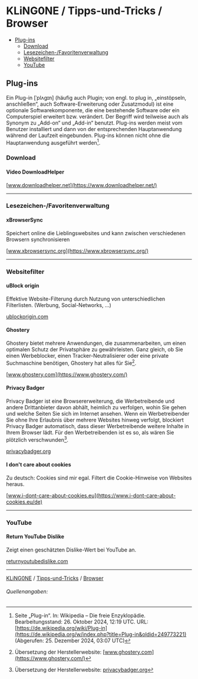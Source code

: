 # KLiNG0NE / Tipps-und-Tricks / Browser

* [Plug-ins](#plug-ins)
  * [Download](#download)
  * [Lesezeichen-/Favoritenverwaltung](#lesezeichen-favoritenverwaltung)
  * [Websitefilter](#websitefilter)
  * [YouTube](#youtube)

## Plug-ins

Ein Plug-in [ˈplʌgɪn] (häufig auch Plugin; von engl. to plug in, „einstöpseln, anschließen“, auch Software-Erweiterung oder Zusatzmodul) ist eine optionale Softwarekomponente, die eine bestehende Software oder ein Computerspiel erweitert bzw. verändert. Der Begriff wird teilweise auch als Synonym zu „Add-on“ und „Add-in“ benutzt. Plug-ins werden meist vom Benutzer installiert und dann von der entsprechenden Hauptanwendung während der Laufzeit eingebunden. Plug-ins können nicht ohne die Hauptanwendung ausgeführt werden[^1].

### Download

#### Video DownloadHelper

[www.downloadhelper.net](https://www.downloadhelper.net/)

---

### Lesezeichen-/Favoritenverwaltung

#### xBrowserSync

Speichert online die Lieblingswebsites und kann zwischen verschiedenen Browsern synchronisieren

[www.xbrowsersync.org](https://www.xbrowsersync.org/)

---

### Websitefilter

#### uBlock origin

Effektive Website-Filterung durch Nutzung von unterschiedlichen Filterlisten.  (Werbung, Social-Networks, ...)

[ublockorigin.com](https://ublockorigin.com/)

#### Ghostery

Ghostery bietet mehrere Anwendungen, die zusammenarbeiten, um einen optimalen Schutz der Privatsphäre zu gewährleisten. Ganz gleich, ob Sie einen Werbeblocker, einen Tracker-Neutralisierer oder eine private Suchmaschine benötigen, Ghostery hat alles für Sie[^2].

[www.ghostery.com](https://www.ghostery.com/)

#### Privacy Badger

Privacy Badger ist eine Browsererweiterung, die Werbetreibende und andere Drittanbieter davon abhält, heimlich zu verfolgen, wohin Sie gehen und welche Seiten Sie sich im Internet ansehen. Wenn ein Werbetreibender Sie ohne Ihre Erlaubnis über mehrere Websites hinweg verfolgt, blockiert Privacy Badger automatisch, dass dieser Werbetreibende weitere Inhalte in Ihrem Browser lädt. Für den Werbetreibenden ist es so, als wären Sie plötzlich verschwunden[^3].

[privacybadger.org](https://privacybadger.org/)

#### I don't care about cookies

Zu deutsch: Cookies sind mir egal. Filtert die Cookie-Hinweise von Websites heraus.

[www.i-dont-care-about-cookies.eu](https://www.i-dont-care-about-cookies.eu/de)

---

### YouTube

#### Return YouTube Dislike

Zeigt einen geschätzten Dislike-Wert bei YouTube an.

[returnyoutubedislike.com](https://returnyoutubedislike.com/)

---

[KLiNG0NE](https://github.com/KLiNG0NE/) / [Tipps-und-Tricks](https://github.com/KLiNG0NE/Tipps-und-Tricks/) / [Browser](https://github.com/KLiNG0NE/Tipps-und-Tricks/blob/main/Browser/ReadMe.md)

###### Quellenangaben:

[^1]: Seite „Plug-in“. In: Wikipedia – Die freie Enzyklopädie. Bearbeitungsstand: 26. Oktober 2024, 12:19 UTC. URL: [https://de.wikipedia.org/wiki/Plug-in](https://de.wikipedia.org/w/index.php?title=Plug-in&oldid=249773221) (Abgerufen: 25. Dezember 2024, 03:07 UTC) 
[^2]: Übersetzung der Herstellerwebsite: [www.ghostery.com](https://www.ghostery.com/)
[^3]: Übersetzung der Herstellerwebsite: [privacybadger.org](https://privacybadger.org/)

